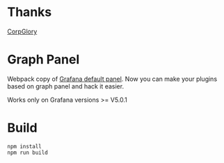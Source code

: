 # Thanks  
 [CorpGlory](https://github.com/CorpGlory/grafana-graph-panel)

# Graph Panel

Webpack copy of [Grafana default panel](http://docs.grafana.org/features/panels/graph/). 
Now you can make your plugins based on graph panel and hack it easier.

Works only on Grafana versions >= V5.0.1 

# Build

```
npm install
npm run build
```

